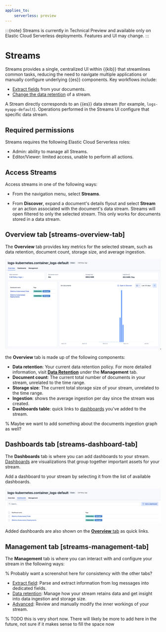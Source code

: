 ```yaml
---
applies_to:
    serverless: preview
---
```


:::{note}
Streams is currently in Technical Preview and available only on Elastic Cloud Serverless deployments. Features and UI may change.
:::

# Streams

Streams provides a single, centralized UI within {{kib}} that streamlines common tasks, reducing the need to navigate multiple applications or manually configure underlying {{es}} components. Key workflows include:
- [Extract fields](../streams/management/extract.md) from your documents.
- [Change the data retention](../streams/management/retention.md) of a stream.

A Stream directly corresponds to an {{es}} data stream (for example, `logs-myapp-default`). Operations performed in the Streams UI configure that specific data stream.


## Required permissions

Streams requires the following Elastic Cloud Serverless roles:

- Admin: ability to manage all Streams.
- Editor/Viewer: limited access, unable to perform all actions.

## Access Streams

Access streams in one of the following ways:

- From the navigation menu, select **Streams**.

- From **Discover**, expand a document's details flyout and select **Stream** or an action associated with the document's data stream. Streams will open filtered to only the selected stream. This only works for documents stored in a data stream.


## Overview tab [streams-overview-tab]

The **Overview** tab provides key metrics for the selected stream, such as data retention, document count, storage size, and average ingestion.

![Screenshot of the Overview tab UI](<../../../images/logs-streams-overview.png>)

the **Overview** tab is made up of the following components:

- **Data retention**: Your current data retention policy. For more detailed information, visit [**Data Retention**](./management/retention.md) under the **Management** tab.
- **Document count**: The current total number of documents in your stream, unrelated to the time range.
- **Storage size**: The current total storage size of your stream, unrelated to the time range.
- **Ingestion**: shows the average ingestion per day since the stream was created.
- **Dashboards table**: quick links to [dashboards](#streams-dashboard-tab) you've added to the stream.

% Maybe we want to add something about the documents ingestion graph as well?


## Dashboards tab [streams-dashboard-tab]

The **Dashboards** tab is where you can add dashboards to your stream. [Dashboards](../../../../explore-analyze/dashboards.md) are visualizations that group together important assets for your stream.

Add a dashboard to your stream by selecting it from the list of available dashboards.

![Screenshot of the dashboards UI](<../../../images/logs-streams-dashboard.png>)

Added dashboards are also shown on the [**Overview** tab](#streams-overview-tab) as quick links.

## Management tab [streams-management-tab]

The **Management** tab is where you can interact with and configure your stream in the following ways:

% Probably want a screenshot here for consistency with the other tabs?

- [Extract field](./management/extract.md): Parse and extract information from log messages into dedicated fields.
- [Data retention](./management/retention.md): Manage how your stream retains data and get insight into data ingestion and storage size.
- [Advanced](./management/advanced.md): Review and manually modify the inner workings of your stream.

% TODO this is very short now. There will likely be more to add here in the future, not sure if it makes sense to fill the space now